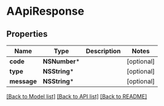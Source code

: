 # AApiResponse

## Properties
Name | Type | Description | Notes
------------ | ------------- | ------------- | -------------
**code** | **NSNumber*** |  | [optional] 
**type** | **NSString*** |  | [optional] 
**message** | **NSString*** |  | [optional] 

[[Back to Model list]](../README.md#documentation-for-models) [[Back to API list]](../README.md#documentation-for-api-endpoints) [[Back to README]](../README.md)


